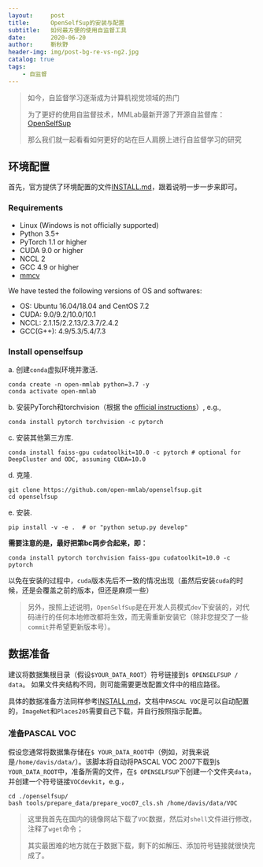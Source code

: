 ```yaml
---
layout:     post
title:      OpenSelfSup的安装与配置
subtitle:   如何最方便的使用自监督工具
date:       2020-06-20
author:     靳秋野
header-img: img/post-bg-re-vs-ng2.jpg
catalog: true
tags:
    - 自监督
---
```


> 如今，自监督学习逐渐成为计算机视觉领域的热门
>
> 为了更好的使用自监督技术，MMLab最新开源了开源自监督库：[OpenSelfSup](https://github.com/open-mmlab/OpenSelfSup)
>
> 那么我们就一起看看如何更好的站在巨人肩膀上进行自监督学习的研究


## 环境配置

首先，官方提供了环境配置的文件[INSTALL.md](https://github.com/open-mmlab/OpenSelfSup/blob/master/docs/INSTALL.md)，跟着说明一步一步来即可。

### Requirements

- Linux (Windows is not officially supported)
- Python 3.5+
- PyTorch 1.1 or higher
- CUDA 9.0 or higher
- NCCL 2
- GCC 4.9 or higher
- [mmcv](https://github.com/open-mmlab/mmcv)

We have tested the following versions of OS and softwares:

- OS: Ubuntu 16.04/18.04 and CentOS 7.2
- CUDA: 9.0/9.2/10.0/10.1
- NCCL: 2.1.15/2.2.13/2.3.7/2.4.2
- GCC(G++): 4.9/5.3/5.4/7.3

### Install openselfsup

a. 创建`conda`虚拟环境并激活.

```shell
conda create -n open-mmlab python=3.7 -y
conda activate open-mmlab
```

b. 安装PyTorch和torchvision（根据 the [official instructions](https://pytorch.org/)）, e.g.,

```shell
conda install pytorch torchvision -c pytorch
```

c. 安装其他第三方库.

```shell
conda install faiss-gpu cudatoolkit=10.0 -c pytorch # optional for DeepCluster and ODC, assuming CUDA=10.0
```

d. 克隆.

```shell
git clone https://github.com/open-mmlab/openselfsup.git
cd openselfsup
```

e. 安装.

```shell
pip install -v -e .  # or "python setup.py develop"
```

**需要注意的是，最好把第bc两步合起来，即：**

```shell
conda install pytorch torchvision faiss-gpu cudatoolkit=10.0 -c pytorch
```

以免在安装的过程中，`cuda`版本先后不一致的情况出现（虽然后安装`cuda`的时候，还是会覆盖之前的版本，但还是麻烦一些）

> 另外，按照上述说明，`OpenSelfSup`是在开发人员模式`dev`下安装的，对代码进行的任何本地修改都将生效，而无需重新安装它（除非您提交了一些`commit`并希望更新版本号）。

## 数据准备

建议将数据集根目录（假设`$YOUR_DATA_ROOT`）符号链接到`$ OPENSELFSUP / data`。 如果文件夹结构不同，则可能需要更改配置文件中的相应路径。

具体的数据准备方法同样参考[INSTALL.md](https://github.com/open-mmlab/OpenSelfSup/blob/master/docs/INSTALL.md)，文档中`PASCAL VOC`是可以自动配置的，`ImageNet`和`Places205`需要自己下载，并自行按照指示配置。

### 准备PASCAL VOC

假设您通常将数据集存储在`$ YOUR_DATA_ROOT`中（例如，对我来说是`/home/davis/data/`）。该脚本将自动将PASCAL VOC 2007下载到​`$ YOUR_DATA_ROOT`中，准备所需的文件，在`$ OPENSELFSUP`下创建一个文件夹`data`，并创建一个符号链接`VOCdevkit`，e.g.，

```shell
cd ./openselfsup/
bash tools/prepare_data/prepare_voc07_cls.sh /home/davis/data/VOC
```

> 这里我首先在国内的镜像网站下载了`VOC`数据，然后对`shell`文件进行修改，注释了`wget`命令；
>
> 其实最困难的地方就在于数据下载，剩下的如解压、添加符号链接就很快完成了。

